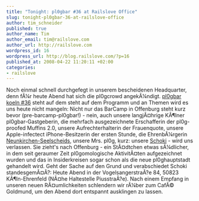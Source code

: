 ```yaml
--- 
title: "Tonight: pl0gbar #36 at Railslove Office"
slug: tonight-pl0gbar-36-at-railslove-office
author: tim_schneider
published: true
author_name: Tim
author_email: tim@railslove.com
author_url: http://railslove.com
wordpress_id: 16
wordpress_url: http://blog.railslove.com/?p=16
published_at: 2008-04-22 11:20:11 +02:00
categories: 
- railslove
---
```

Noch einmal schnell durchgefegt in unserem bescheidenen Headquarter, denn f&Atilde;&frac14;r heute Abend hat sich die pl0gcrowd angek&Atilde;&frac14;ndigt. <a href="http://pl0gbar.mixxt.de/networks/events/show_event.509">pl0gbar koeln #36</a> steht auf dem steht auf dem Programm und an Themen wird es uns heute nicht mangeln: Nicht nur das BarCamp in Offenburg steht kurz bevor (pre-barcamp-pl0gbar!) - nein, auch unsere langj&Atilde;&curren;hrige K&Atilde;&para;lner pl0gbar-Gastgeberin, die mehrfach ausgezeichnete Erschafferin der pl0g-proofed Muffins 2.0, unsere Aufrechterhalterin der Frauenquote, unsere Apple-infectect iPhone-Besitzerin der ersten Stunde, die Ehrenb&Atilde;&frac14;rgerin <a href="http://www.neunkirchen-seelscheid.info/">Neunkirchen-Seelscheids</a>, unsere Mrs. pl0g, kurz: unsere <a href="http://schokodinatorin.de/">Schoki</a> - wird uns verlassen. Sie zieht's nach Offenburg - ein St&Atilde;&curren;dtchen etwas s&Atilde;&frac14;dlicher, in dem seit geraumer Zeit pl0gomologische Aktivit&Atilde;&curren;ten aufgezeichnet wurden und das in Insiderkreisen sogar schon als die neue pl0ghauptstadt gehandelt wird.
Geht der Sache auf den Grund und verabschiedet Schoki standesgem&Atilde;&curren;&Atilde;?: Heute Abend in der Vogelsangerstra&Atilde;?e 84, 50823 K&Atilde;&para;ln-Ehrenfeld (N&Atilde;&curren;he Haltestelle Piusstra&Atilde;?e). Nach einem Empfang in unseren neuen R&Atilde;&curren;umlichkeiten schlendern wir r&Atilde;&frac14;ber zum Caf&Atilde;&copy; Goldmund, um den Abend dort entspannt ausklingen zu lassen.
